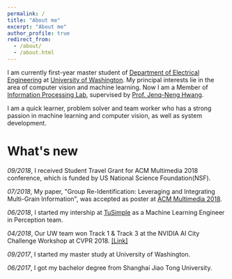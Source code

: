 ```yaml
---
permalink: /
title: "About me"
excerpt: "About me"
author_profile: true
redirect_from: 
  - /about/
  - /about.html
---
```


I am currently first-year master student of [Department of Electrical Engineering](http://www.ee.washington.edu/) at [University of Washington](http://www.washington.edu). My principal interests lie in the area of computer vision and machine learning. Now I am a Member of [Information Processing Lab](http://allison.ee.washington.edu/index_files/Page701.htm), supervised by [Prof. Jenq-Neng Hwang](http://www.ee.washington.edu/people/jenq-neng-hwang/).

I am a quick learner, problem solver and team worker who has a strong passion in machine learning and computer vision, as well as system development.


# What's new

*09/2018*, I received Student Travel Grant for ACM Multimedia 2018 conference, which is funded by US National Science Foundation(NSF).

*07/2018*, My paper, "Group Re-Identification: Leveraging and Integrating Multi-Grain Information", was accepted as poster at [ACM Multimedia 2018](http://www.acmmm.org/2018/).

*06/2018*, I started my intership at [TuSimple](http://www.tusimple.com/index-en.html) as a Machine Learning Engineer in Perception team.

*04/2018*, Our UW team won Track 1 & Track 3 at the NVIDIA AI City Challenge Workshop at CVPR 2018. [[Link]](http://www.ee.washington.edu/spotlight/hwangs-team-beats-out-the-competition-in-ai-challenges/)

*09/2017*, I started my master study at University of Washington.

*06/2017*, I got my bachelor degree from Shanghai Jiao Tong University.
